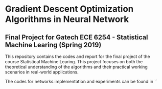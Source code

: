 # Gradient Descent Optimization Algorithms in Neural Network
## Final Project for Gatech ECE 6254 - Statistical Machine Learing (Spring 2019)
This repository contains the codes and report for the final project of the course Statistical Machine Learing. This project focuses on both the theoretical understanding of the algorithms and their practical working scenarios in real-world applications.

The codes for networks implementation and experiments can be found in ``
